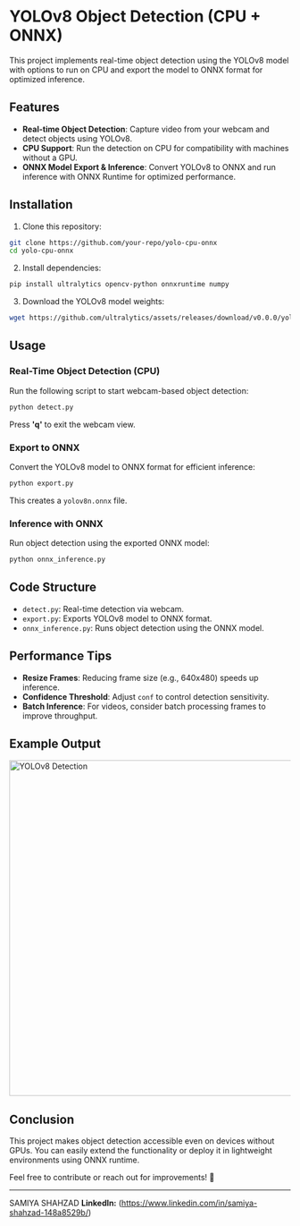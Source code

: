 # YOLOv8 Object Detection (CPU + ONNX)

This project implements real-time object detection using the YOLOv8 model with options to run on CPU and export the model to ONNX format for optimized inference.

## Features

- **Real-time Object Detection**: Capture video from your webcam and detect objects using YOLOv8.
- **CPU Support**: Run the detection on CPU for compatibility with machines without a GPU.
- **ONNX Model Export & Inference**: Convert YOLOv8 to ONNX and run inference with ONNX Runtime for optimized performance.

## Installation

1. Clone this repository:

```bash
git clone https://github.com/your-repo/yolo-cpu-onnx
cd yolo-cpu-onnx
```

2. Install dependencies:

```bash
pip install ultralytics opencv-python onnxruntime numpy
```

3. Download the YOLOv8 model weights:

```bash
wget https://github.com/ultralytics/assets/releases/download/v0.0.0/yolov8n.pt
```

## Usage

### Real-Time Object Detection (CPU)

Run the following script to start webcam-based object detection:

```bash
python detect.py
```

Press **'q'** to exit the webcam view.

### Export to ONNX

Convert the YOLOv8 model to ONNX format for efficient inference:

```bash
python export.py
```

This creates a `yolov8n.onnx` file.

### Inference with ONNX

Run object detection using the exported ONNX model:

```bash
python onnx_inference.py
```

## Code Structure

- `detect.py`: Real-time detection via webcam.
- `export.py`: Exports YOLOv8 model to ONNX format.
- `onnx_inference.py`: Runs object detection using the ONNX model.

## Performance Tips

- **Resize Frames**: Reducing frame size (e.g., 640x480) speeds up inference.
- **Confidence Threshold**: Adjust `conf` to control detection sensitivity.
- **Batch Inference**: For videos, consider batch processing frames to improve throughput.

## Example Output

<img src="example_output.png" alt="YOLOv8 Detection" width="600"/>

## Conclusion

This project makes object detection accessible even on devices without GPUs. You can easily extend the functionality or deploy it in lightweight environments using ONNX runtime.

Feel free to contribute or reach out for improvements! 🚀

---
SAMIYA SHAHZAD 
**LinkedIn:** (https://www.linkedin.com/in/samiya-shahzad-148a8529b/)


